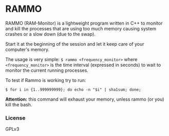 # RAMMO

RAMMO (RAM-Monitor) is a lightweight program written in C++ to monitor and kill the processes that are using too much memory causing system crashes or a slow down (due to the swap).

Start it at the beginning of the session and let it keep care of your computer's memory.

The usage is very simple:
`$ rammo <frequency_monitor>`
where `<frequency_monitor>` is the time interval (expressed in seconds) to wait to monitor the current running processes.

To test if Rammo is working try to run:

`$ for i in {1..999999999}; do echo -n "$i" | sha1sum; done;`

**Attention:** this command will exhaust your memory, unless rammo (or you) kill the bash.

### License
GPLv3
